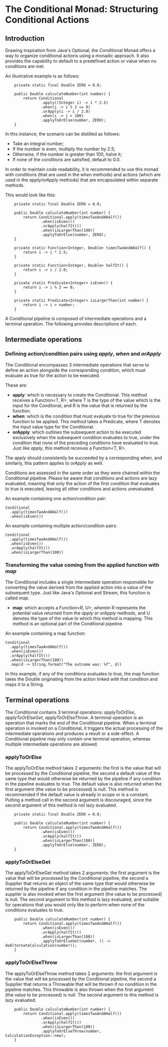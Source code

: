 # The Conditional Monad: Structuring Conditional Actions

## Introduction
Drawing inspiration from Java's Optional, the Conditional Monad offers a way to organize conditional actions using a monadic approach. It also provides the capability to default to a predefined action or value when no conditions are met.

An illustrative example is as follows:

```
    private static final Double ZERO = 0.0;

    public Double calculateNumber(int number) {
        return Conditional
                .apply((Integer i) -> i * 2.5)
                .when(i -> i % 2 == 0)
                .orApply(i -> i / 2.0)
                .when(i -> i > 100)
                .applyToOrElse(number, ZERO);
    }
```

In this instance, the scenario can be distilled as follows:

- Take an integral number;
- If the number is even, multiply the number by 2.5;
- Otherwise, if the number is greater than 100, halve it;
- If none of the conditions are satisfied, default to 0.0.

In order to maintain code readability, it is recommended to use this monad with conditions (that are used in the _when_ methods) and actions (which are used in the _apply/orApply_ methods) that are encapsulated within separate methods.

This would look like this:

```
    private static final Double ZERO = 0.0;

    public Double calculateNumber(int number) {
        return Conditional.apply(timesTwoAndAHalf())
                .when(isEven())
                .orApply(halfIt())
                .when(isLargerThan(100))
                .applyToOrElse(number, ZERO);
    }
    
    private static Function<Integer, Double> timesTwoAndAHalf() {
        return i -> i * 2.5;
    }

    private static Function<Integer, Double> halfIt() {
        return i -> i / 2.0;
    }

    private static Predicate<Integer> isEven() {
        return i -> i % 2 == 0;
    }

    private static Predicate<Integer> isLargerThan(int number) {
        return i -> i > number;
    }
```

A Conditional pipeline is composed of intermediate operations and a terminal operation. The following provides descriptions of each.

## Intermediate operations

### Defining action/condition pairs using _apply_, _when_ and _orApply_
The Conditional encompasses 3 intermediate operations that serve to define an action alongside the corresponding condition, which must evaluate as true for the action to be executed.

These are:
- **apply**: which is necessary to create the Conditional. This method receives a Function<T, R>, where T is the type of the value which is the input for the Conditonal, and R is the value that is returned by the function.
- **when**: which is the condition that must evaluate to true for the previous function to be applied. This method takes a Predicate<T>, where T denotes the input value type for the Conditional.
- **orApply**: which outlines the subsequent action to be executed exclusively when the subsequent condition evaluates to true, under the condition that none of the preceding conditions have evaluated to true. Just like _apply_, this method receives a Function<T, R>.

The _apply_ should consistently be succeeded by a corresponding when, and similarly, this pattern applies to _orApply_ as well.

Conditions are assessed in the same order as they were chained within the Conditional pipeline. Please be aware that conditions and actions are lazy evaluated, meaning that only the action of the first condition that evaluates to true is executed, leaving all other conditions and actions unevaluated.

An example containing one action/condition pair:

```
Conditional
  .apply(timesTwoAndAHalf())
  .when(isEven())
```

An example containing multiple action/condition pairs:

```
Conditional
  .apply(timesTwoAndAHalf())
  .when(isEven())
  .orApply(halfIt())
  .when(isLargerThan(100))
```

### Transforming the value coming from the applied function with _map_
The Conditional includes a single intermediate operation responsible for converting the value derived from the applied action into a value of the subsequent type. Just like Java's Optional and Stream, this function is called _map_.

- **map**: which accepts a Function<R, U>, wherein R represents the potential value returned from the _apply_ or _orApply_ methods, and U denotes the type of the value to which this method is mapping. This method is an optional part of the Conditional pipeline.

An example containing a map function:

```
Conditional
  .apply(timesTwoAndAHalf())
  .when(isEven())
  .orApply(halfIt())
  .when(isLargerThan(100))
  .map(d -> String.format("The outcome was: %f", d))
```

In this example, if any of the conditions evaluates to true, the map function takes the Double originating from the action linked with that condition and maps it to a String.

## Terminal operations
The Conditional contains 3 terminal operations: _applyToOrElse_, _applyToOrElseGet_, _applyToOrElseThrow_. A terminal operation is an operation that marks the end of the Conditional pipeline. When a terminal operation is invoked on a Conditional, it triggers the actual processing of the intermediate operations and produces a result or a side-effect. A Conditional pipeline may only contain one terminal operation, whereas multiple intermediate operations are allowed.

### applyToOrElse
The applyToOrElse method takes 2 arguments: the first is the value that will be processed by the Conditional pipeline, the second a default value of the same type that would otherwise be returned by the pipeline if any condition in the pipeline evaluates to true. The default value is also returned when the first argument (the value to be processed) is null. This method is recommended if the default value is already in scope or is a constant. Putting a method call in the second argument is discouraged, since the second argument of this method is not lazy evaluated.  

```
    private static final Double ZERO = 0.0;

    public Double calculateNumber(int number) {
        return Conditional.apply(timesTwoAndAHalf())
                .when(isEven())
                .orApply(halfIt())
                .when(isLargerThan(100))
                .applyToOrElse(number, ZERO);
    }
```

### applyToOrElseGet
The applyToOrElseGet method takes 2 arguments: the first argument is the value that will be processed by the Conditional pipeline, the second a Supplier that returns an object of the same type that would otherwise be returned by the pipeline if any condition in the pipeline matches. The supplier is also invoked when the first argument (the value to be processed) is null. The second argument to this method is lazy evaluated, and suitable for operations that you would only like to perform when none of the conditions evaluates to true.

```
    public Double calculateNumber(int number) {
        return Conditional.apply(timesTwoAndAHalf())
                .when(isEven())
                .orApply(halfIt())
                .when(isLargerThan(100))
                .applyToOrElseGet(number, () -> doAlternateCalculation(number));
    }
```

### applyToOrElseThrow
The applyToOrElseThrow method takes 2 arguments: the first argument is the value that will be processed by the Conditional pipeline, the second a Supplier that returns a Throwable that will be thrown if no condition in the pipeline matches. This throwable is also thrown when the first argument (the value to be processed) is null. The second argument to this method is lazy evaluated.

```
    public Double calculateNumber(int number) {
        return Conditional.apply(timesTwoAndAHalf())
                .when(isEven())
                .orApply(halfIt())
                .when(isLargerThan(100))
                .applyToOrElseThrow(number, CalculationException::new);
    }
```
